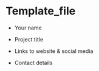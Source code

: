 # Template_file

- Your name

- Project title

- Links to website & social media

- Contact details
